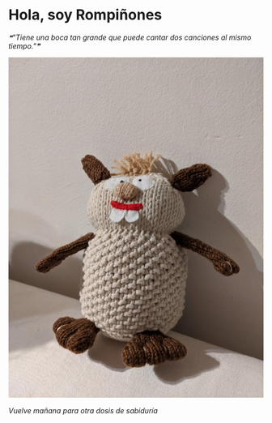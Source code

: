 # Hola, soy Rompiñones

<!--STARTS_HERE_QUOTE_README-->
<i>❝"Tiene una boca tan grande que puede cantar dos canciones al mismo tiempo."❞</i>
<!--ENDS_HERE_QUOTE_README-->

<!--START_SECTION:update_image-->
![alt text](https://raw.githubusercontent.com/focaalvarez/rompinones/main/.github/images/IMG_20211004_214157.jpg?raw=true)
<!--END_SECTION:update_image-->

*Vuelve mañana para otra dosis de sabiduría*
